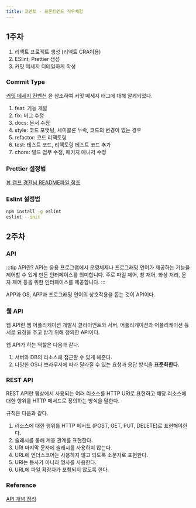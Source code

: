 ```yaml
---
title: 코멘토 - 프론트엔드 직무체험
---
```


## 1주차

1. 리액트 프로젝트 생성 (리액트 CRA이용)
2. ESlint, Prettier 생성
3. 커밋 메세지 디테일하게 작성

### Commit Type

[커밋 메세지 컨벤션](https://doublesprogramming.tistory.com/256) 을 참조하여 커밋 메세지 태그에 대해 알게되었다.

1. feat: 기능 개발
2. fix: 버그 수정
3. docs: 문서 수정
4. style: 코드 포맷팅, 세미콜론 누락, 코드의 변경이 없는 경우
5. refactor: 코드 리팩토링
6. test: 테스트 코드, 리팩토링 테스트 코드 추가
7. chore: 빌드 업무 수정, 패키지 매니저 수정

### Prettier 설정법

[뷰 캠프 경환님 README파일 참조](https://github.com/joshua1988/vue-camp/blob/47c404998735f469276322fe862f528c47d2b0d1/docs/format/prettier.md)

### Eslint 설정법

```sh
npm install -g eslint
eslint --init
```

## 2주차

### API

:::tip API란?
API는 응용 프로그램에서 운영체제나 프로그래밍 언어가 제공하는 기능을 제어할 수 있게 만든 인터페이스를 의미합니다. 주로 파일 제어, 창 재어, 화상 처리, 문자 제어 등을 위한 인터페이스를 제공합니다.
:::

APP과 OS, APP과 프로그래밍 언어의 상호작용을 돕는 것이 API이다.

### 웹 API

웹 API란 웹 어플리케이션 개발시 클라이언트와 서버, 어플리케이션과 어플리케이션 등 서로 요청을 주고 받기 위해 정의한 API이다.

웹 API가 하는 역할은 다음과 같다.

1. 서버와 DB의 리소스에 접근할 수 있게 해준다.
2. 다양한 OS나 브라우저에 따라 달라질 수 있는 요청과 응답 방식을 **표준화한다.**

### REST API

REST API란 웹상에서 사용되는 여러 리소스를 HTTP URI로 표현하고 해당 리소스에 대한 행위를 HTTP 메서드로 정의하는 방식을 말한다.

규칙은 다음과 같다.

1. 리소스에 대한 행위를 HTTP 메서드 (POST, GET, PUT, DELETE)로 표현해야한다.
2. 슬래시를 통해 계층 관계를 표현한다.
3. URI 마지막 문자에 슬래시를 사용하지 않는다.
4. URL에 언더스코어는 사용하지 않고 되도록 소문자로 표현한다.
5. URI는 동사가 아니라 명사를 사용한다.
6. URL에 파일 확장자가 포함되지 않도록 한다.

### Reference

[API 개념 정리](https://velog.io/@taeha7b/api-restapi-restfulapi)
